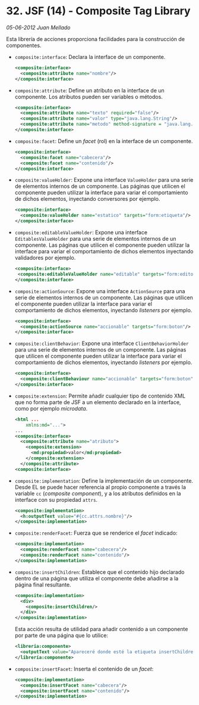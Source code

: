 # 32. JSF (14) - Composite Tag Library

_05-06-2012_ _Juan Mellado_

Esta librería de acciones proporciona facilidades para la construcción de componentes.

- ```composite:interface```: Declara la interface de un componente.

    ```xml
    <composite:interface>
      <composite:attribute name="nombre"/>
    </composite:interface>
    ```

- ```composite:attribute```: Define un atributo en la interface de un componente. Los atributos pueden ser variables o métodos.

    ```xml
    <composite:interface>
      <composite:attribute name="texto" required="false"/>
      <composite:attribute name="valor" type="java.lang.String"/>
      <composite:attribute name="metodo" method-signature = "java.lang.String accion()"/>
    </composite:interface>
    ```

- ```composite:facet```: Define un _facet_ (rol) en la interface de un componente.

    ```xml
    <composite:interface>
      <composite:facet name="cabecera"/>
      <composite:facet name="contenido"/>
    </composite:interface>
    ```

- ```composite:valueHolder```: Expone una interface ```ValueHolder``` para una serie de elementos internos de un componente. Las páginas que utilicen el componente pueden utilizar la interface para variar el comportamiento de dichos elementos, inyectando conversores por ejemplo.

    ```xml
    <composite:interface>
      <composite:valueHolder name="estatico" targets="form:etiqueta"/>           
    </composite:interface>
    ```

- ```composite:editableValueHolder```: Expone una interface ```EditablesValueHolder``` para una serie de elementos internos de un componente. Las páginas que utilicen el componente pueden utilizar la interface para variar el comportamiento de dichos elementos inyectando validadores por ejemplo.

    ```xml
    <composite:interface>
     <composite:editableValueHolder name="editable" targets="form:editor"/>
    </composite:interface>
    ```

- ```composite:actionSource```: Expone una interface ```ActionSource``` para una serie de elementos internos de un componente. Las páginas que utilicen el componente pueden utilizar la interface para variar el comportamiento de dichos elementos, inyectando _listeners_ por ejemplo.

    ```xml
    <composite:interface>
      <composite:actionSource name="accionable" targets="form:boton"/>
    </composite:interface>
    ```

- ```composite:clientBehavior```: Expone una interface ```ClientBehaviorHolder``` para una serie de elementos internos de un componente. Las páginas que utilicen el componente pueden utilizar la interface para variar el comportamiento de dichos elementos, inyectando _listeners_ por ejemplo.

    ```xml
    <composite:interface>
      <composite:clientBehaviour name="accionable" targets="form:boton"/>
    </composite:interface>
    ```

- ```composite:extension```: Permite añadir cualquier tipo de contenido XML que no forma parte de JSF a un elemento declarado en la interface, como por ejemplo _microdata_.

    ```xml
    <html ...
        xmlns:md="...">
    ...
    <composite:interface>
      <composite:attribute name="atributo">
        <composite:extension>
          <md:propiedad>valor</md:propiedad>
        </composite:extension>
      </composite:attribute>
    <composite:interface>
    ```

- ```composite:implementation```: Define la implementación de un componente. Desde EL se puede hacer referencia al propio componente a través la variable ```cc``` (_composite component_), y a los atributos definidos en la interface con su propiedad ```attrs```.

    ```xml
    <composite:implementation>
      <h:outputText value="#{cc.attrs.nombre}"/>
    </composite:implementation>
    ```

- ```composite:renderFacet```: Fuerza que se renderice el _facet_ indicado:

    ```xml
    <composite:implementation>
      <composite:renderFacet name="cabecera"/>
      <composite:renderFacet name="contenido"/>
    </composite:implementation>
    ```

- ```composite:insertChildren```: Establece que el contenido hijo declarado dentro de una página que utiliza el componente debe añadirse a la página final resultante.

    ```xml
    <composite:implementation>
      <div>
        <composite:insertChildren/>
      </div>  
    </composite:implementation>
    ```

    Esta acción resulta de utilidad para añadir contenido a un componente por parte de una página que lo utilice:

    ```xml
    <libreria:componente>
      <outputText value="Apareceré donde esté la etiqueta insertChildren"/>
    </librería:componente>
    ```

- ```composite:insertFacet```: Inserta el contenido de un _facet_:

    ```xml
    <composite:implementation>
      <composite:insertFacet name="cabecera"/>
      <composite:insertFacet name="contenido"/>
    </composite:implementation>
    ```
